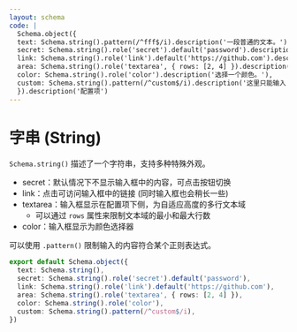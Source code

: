 ```yaml
---
layout: schema
code: |
  Schema.object({
  text: Schema.string().pattern(/^fff$/i).description('一段普通的文本。'),
  secret: Schema.string().role('secret').default('password').description('请输入密码。'),
  link: Schema.string().role('link').default('https://github.com').description('点击访问链接。'),
  area: Schema.string().role('textarea', { rows: [2, 4] }).description('在下方输入多行文本。'),
  color: Schema.string().role('color').description('选择一个颜色。'),
  custom: Schema.string().pattern(/^custom$/i).description('这里只能输入 `custom`。'),
  }).description('配置项')
---
```


# 字串 (String)

`Schema.string()` 描述了一个字符串，支持多种特殊外观。

- secret：默认情况下不显示输入框中的内容，可点击按钮切换
- link：点击可访问输入框中的链接 (同时输入框也会稍长一些)
- textarea：输入框显示在配置项下侧，为自适应高度的多行文本域
  - 可以通过 `rows` 属性来限制文本域的最小和最大行数
- color：输入框显示为颜色选择器

可以使用 `.pattern()` 限制输入的内容符合某个正则表达式。

```ts
export default Schema.object({
  text: Schema.string(),
  secret: Schema.string().role('secret').default('password'),
  link: Schema.string().role('link').default('https://github.com'),
  area: Schema.string().role('textarea', { rows: [2, 4] }),
  color: Schema.string().role('color'),
  custom: Schema.string().pattern(/^custom$/i),
})
```

